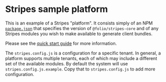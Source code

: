 # Stripes sample platform

This is an example of a Stripes "platform". It consists simply of an NPM [`package.json`](https://docs.npmjs.com/files/package.json) that specifies the version of `@folio/stripes-core` and of any Stripes modules you wish to make available to generate client bundles.

Please see the [quick start guide](https://github.com/folio-org/stripes-core/blob/master/doc/quick-start.md) for more information.

The `stripes.config.js` is a configuration for a specific tenant. In general, a platform supports multiple tenants, each of which may include a different set of the available modules.
By default the system will use `stripes.config.js.example`. Copy that to `stripes.config.js` to add more configuration.
